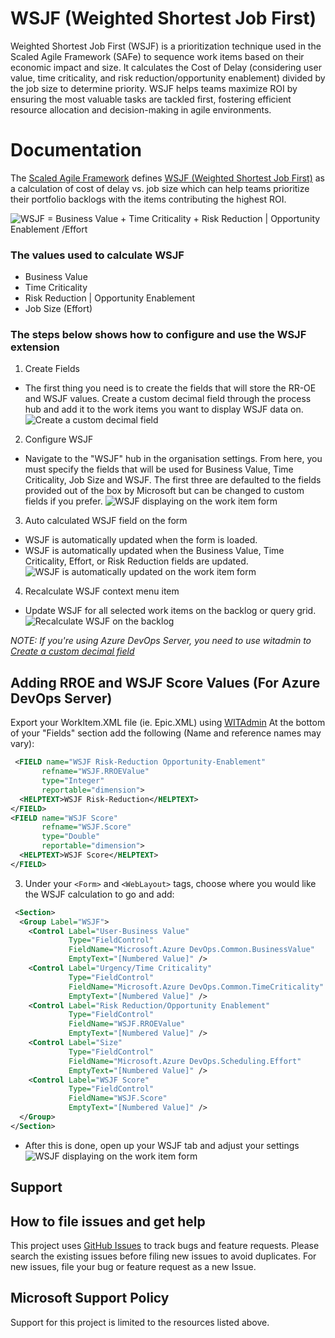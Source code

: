 # WSJF (Weighted Shortest Job First)

Weighted Shortest Job First (WSJF) is a prioritization technique used in the Scaled Agile Framework (SAFe) to sequence work items based on their economic impact and size. It calculates the Cost of Delay (considering user value, time criticality, and risk reduction/opportunity enablement) divided by the job size to determine priority. WSJF helps teams maximize ROI by ensuring the most valuable tasks are tackled first, fostering efficient resource allocation and decision-making in agile environments.

# Documentation

The [Scaled Agile Framework](http://www.scaledagileframework.com) defines [WSJF (Weighted Shortest Job First)](http://www.scaledagileframework.com/wsjf/) as a calculation of cost of delay vs. job size which can help teams prioritize their portfolio backlogs with the items contributing the highest ROI.

![WSJF = Business Value + Time Criticality + Risk Reduction | Opportunity Enablement /Effort](marketplace/WSJF-used-values.png)

### The values used to calculate WSJF

- Business Value
- Time Criticality
- Risk Reduction | Opportunity Enablement
- Job Size (Effort)

### The steps below shows how to configure and use the WSJF extension

1. Create Fields

- The first thing you need is to create the fields that will store the RR-OE and WSJF values. Create a custom decimal field through the process hub and add it to the work items you want to display WSJF data on.
![Create a custom decimal field](marketplace/WSJF-create-fields.png)

2. Configure WSJF

- Navigate to the "WSJF" hub in the organisation settings. From here, you must specify the fields that will be used for Business Value, Time Criticality, Job Size and WSJF. The first three are defaulted to the fields provided out of the box by Microsoft but can be changed to custom fields if you prefer.
![WSJF displaying on the work item form](marketplace/WSJF-Setting.png)

3. Auto calculated WSJF field on the form

- WSJF is automatically updated when the form is loaded.
- WSJF is automatically updated when the Business Value, Time Criticality, Effort, or Risk Reduction fields are updated.
![WSJF is automatically updated on the work item form](marketplace/AutoCalcWSJF.gif)

4. Recalculate WSJF context menu item

- Update WSJF for all selected work items on the backlog or query grid.
![Recalculate WSJF on the backlog](marketplace/RecalculateWSJF.png)

_NOTE: If you're using Azure DevOps Server, you need to use witadmin to [Create a custom decimal field](https://www.visualstudio.com/en-us/docs/work/customize/add-modify-field#to-add-a-custom-field)_

## Adding RROE and WSJF Score Values (For Azure DevOps Server)

Export your WorkItem.XML file (ie. Epic.XML) using [WITAdmin](https://learn.microsoft.com/en-us/previous-versions/azure/devops/reference/witadmin/witadmin-import-export-manage-wits?view=tfs-2018)
At the bottom of your "Fields" section add the following (Name and reference names may vary):

```xml
 <FIELD name="WSJF Risk-Reduction Opportunity-Enablement" 
       refname="WSJF.RROEValue" 
       type="Integer" 
       reportable="dimension">
  <HELPTEXT>WSJF Risk-Reduction</HELPTEXT>
</FIELD>
<FIELD name="WSJF Score" 
       refname="WSJF.Score" 
       type="Double" 
       reportable="dimension">
  <HELPTEXT>WSJF Score</HELPTEXT>
</FIELD>
```

3.  Under your `<Form>` and `<WebLayout>` tags, choose where you would like the WSJF calculation to go and add:

```xml
 <Section>
  <Group Label="WSJF">
    <Control Label="User-Business Value" 
             Type="FieldControl" 
             FieldName="Microsoft.Azure DevOps.Common.BusinessValue" 
             EmptyText="[Numbered Value]" />
    <Control Label="Urgency/Time Criticality" 
             Type="FieldControl" 
             FieldName="Microsoft.Azure DevOps.Common.TimeCriticality" 
             EmptyText="[Numbered Value]" />
    <Control Label="Risk Reduction/Opportunity Enablement" 
             Type="FieldControl" 
             FieldName="WSJF.RROEValue" 
             EmptyText="[Numbered Value]" />
    <Control Label="Size" 
             Type="FieldControl" 
             FieldName="Microsoft.Azure DevOps.Scheduling.Effort" 
             EmptyText="[Numbered Value]" />
    <Control Label="WSJF Score" 
             Type="FieldControl" 
             FieldName="WSJF.Score" 
             EmptyText="[Numbered Value]" />
  </Group>
</Section>

```

- After this is done, open up your WSJF tab and adjust your settings
![WSJF displaying on the work item form](marketplace/WSJF-Setting.png)

## Support

## How to file issues and get help

This project uses [GitHub Issues](https://github.com/microsoft/AzureDevOps-WSJF-Extension/issues) to track bugs and feature requests. Please search the existing issues before filing new issues to avoid duplicates. For new issues, file your bug or feature request as a new Issue.

## Microsoft Support Policy

Support for this project is limited to the resources listed above.
